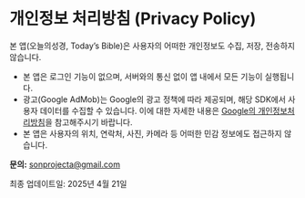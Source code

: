 # 개인정보 처리방침 (Privacy Policy)

본 앱(오늘의성경, Today’s Bible)은 사용자의 어떠한 개인정보도 수집, 저장, 전송하지 않습니다.

- 본 앱은 로그인 기능이 없으며, 서버와의 통신 없이 앱 내에서 모든 기능이 실행됩니다.
- 광고(Google AdMob)는 Google의 광고 정책에 따라 제공되며, 해당 SDK에서 사용자 데이터를 수집할 수 있습니다. 이에 대한 자세한 내용은 [Google의 개인정보처리방침](https://policies.google.com/privacy)을 참고해주시기 바랍니다.
- 본 앱은 사용자의 위치, 연락처, 사진, 카메라 등 어떠한 민감 정보에도 접근하지 않습니다.

**문의:** sonprojecta@gmail.com

최종 업데이트일: 2025년 4월 21일
